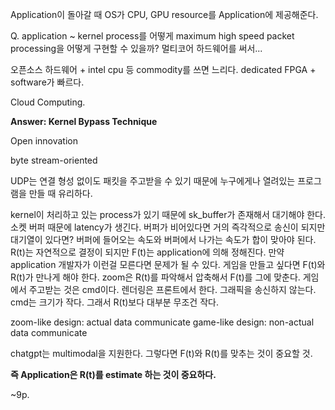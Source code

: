 Application이 돌아갈 때 OS가 CPU, GPU resource를 Application에 제공해준다.

Q. application ~ kernel process를 어떻게 maximum high speed packet processing을 어떻게 구현할 수 있을까?
멀티코어 하드웨어를 써서...

오픈소스 하드웨어 + intel cpu 등 commodity를 쓰면 느리다.
dedicated FPGA + software가 빠르다.

Cloud Computing.

**Answer: Kernel Bypass Technique**

Open innovation

byte stream-oriented

UDP는 연결 형성 없이도 패킷을 주고받을 수 있기 때문에 누구에게나 열려있는 프로그램을 만들 때 유리하다.

kernel이 처리하고 있는 process가 있기 때문에 sk_buffer가 존재해서 대기해야 한다.
소켓 버퍼 때문에 latency가 생긴다.
버퍼가 비어있다면 거의 즉각적으로 송신이 되지만 대기열이 있다면?
버퍼에 들어오는 속도와 버퍼에서 나가는 속도가 합이 맞아야 된다.
R(t)는 자연적으로 결정이 되지만 F(t)는 application에 의해 정해진다.
만약 application 개발자가 이런걸 모른다면 문제가 될 수 있다.
게임을 만들고 싶다면 F(t)와 R(t)가 만나게 해야 한다.
zoom은 R(t)를 파악해서 압축해서 F(t)를 그에 맞춘다.
게임에서 주고받는 것은 cmd이다. 렌더링은 프론트에서 한다. 그래픽을 송신하지 않는다. cmd는 크기가 작다. 그래서 R(t)보다 대부분 무조건 작다. 

zoom-like design: actual data communicate
game-like design: non-actual data communicate

chatgpt는 multimodal을 지원한다.
그렇다면 F(t)와 R(t)를 맞추는 것이 중요할 것.

**즉 Application은 R(t)를 estimate 하는 것이 중요하다.**

~9p.
